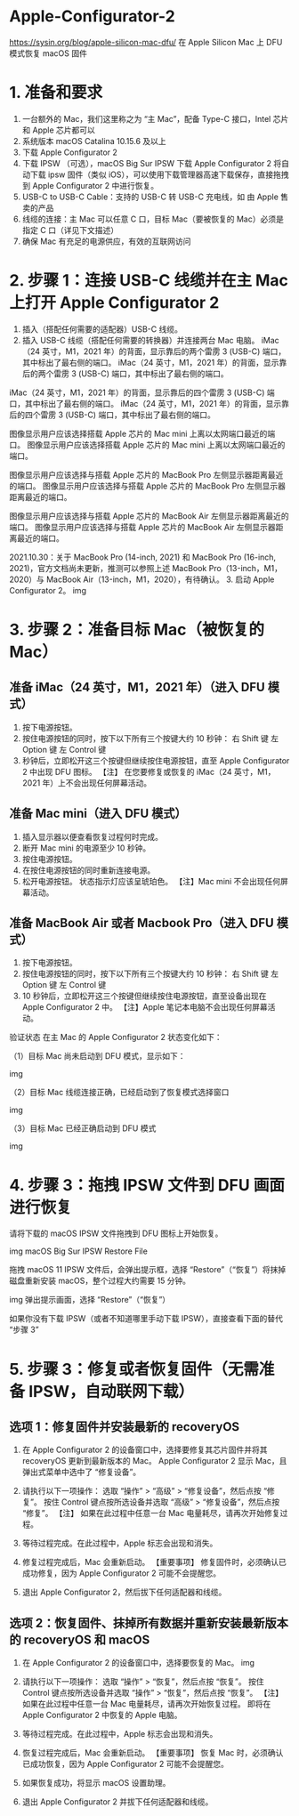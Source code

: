 # Apple-Configurator-2
https://sysin.org/blog/apple-silicon-mac-dfu/
在 Apple Silicon Mac 上 DFU 模式恢复 macOS 固件
# 1. 准备和要求
1. 一台额外的 Mac，我们这里称之为 “主 Mac”，配备 Type-C 接口，Intel 芯片和 Apple 芯片都可以
2. 系统版本 macOS Catalina 10.15.6 及以上
3. 下载 Apple Configurator 2
4. 下载 IPSW （可选），macOS Big Sur IPSW 下载
Apple Configurator 2 将自动下载 ipsw 固件（类似 iOS），可以使用下载管理器高速下载保存，直接拖拽到 Apple Configurator 2 中进行恢复。
5. USB-C to USB-C Cable：支持的 USB-C 转 USB-C 充电线，如 由 Apple 售卖的产品
6. 线缆的连接：主 Mac 可以任意 C 口，目标 Mac（要被恢复的 Mac）必须是指定 C 口（详见下文描述）
7. 确保 Mac 有充足的电源供应，有效的互联网访问
# 2. 步骤 1：连接 USB-C 线缆并在主 Mac 上打开 Apple Configurator 2
1. 插入（搭配任何需要的适配器）USB-C 线缆。
2. 插入 USB-C 线缆（搭配任何需要的转换器）并连接两台 Mac 电脑。
iMac（24 英寸，M1，2021 年）的背面，显示靠后的两个雷雳 3 (USB-C) 端口，其中标出了最右侧的端口。
iMac（24 英寸，M1，2021 年）的背面，显示靠后的两个雷雳 3 (USB-C) 端口，其中标出了最右侧的端口。

iMac（24 英寸，M1，2021 年）的背面，显示靠后的四个雷雳 3 (USB-C) 端口，其中标出了最右侧的端口。
iMac（24 英寸，M1，2021 年）的背面，显示靠后的四个雷雳 3 (USB-C) 端口，其中标出了最右侧的端口。

图像显示用户应该选择搭载 Apple 芯片的 Mac mini 上离以太网端口最近的端口。
图像显示用户应该选择搭载 Apple 芯片的 Mac mini 上离以太网端口最近的端口。

图像显示用户应该选择与搭载 Apple 芯片的 MacBook Pro 左侧显示器距离最近的端口。
图像显示用户应该选择与搭载 Apple 芯片的 MacBook Pro 左侧显示器距离最近的端口。

图像显示用户应该选择与搭载 Apple 芯片的 MacBook Air 左侧显示器距离最近的端口。
图像显示用户应该选择与搭载 Apple 芯片的 MacBook Air 左侧显示器距离最近的端口。

2021.10.30：关于 MacBook Pro (14-inch, 2021) 和 MacBook Pro (16-inch, 2021)，官方文档尚未更新，推测可以参照上述 MacBook Pro（13-inch，M1，2020）与 MacBook Air（13-inch，M1，2020），有待确认。
3. 启动 Apple Configurator 2。
img

# 3. 步骤 2：准备目标 Mac（被恢复的 Mac）
## 准备 iMac（24 英寸，M1，2021 年）（进入 DFU 模式）
1. 按下电源按钮。
2. 按住电源按钮的同时，按下以下所有三个按键大约 10 秒钟：
右 Shift 键
左 Option 键
左 Control 键
3.  秒钟后，立即松开这三个按键但继续按住电源按钮，直至 Apple Configurator 2 中出现 DFU 图标。
【注】 在您要修复或恢复的 iMac（24 英寸，M1，2021 年）上不会出现任何屏幕活动。
## 准备 Mac mini（进入 DFU 模式）
1. 插入显示器以便查看恢复过程何时完成。
2. 断开 Mac mini 的电源至少 10 秒钟。
3. 按住电源按钮。
4. 在按住电源按钮的同时重新连接电源。
5. 松开电源按钮。
状态指示灯应该呈琥珀色。
【注】Mac mini 不会出现任何屏幕活动。
## 准备 MacBook Air 或者 Macbook Pro（进入 DFU 模式）
1. 按下电源按钮。
2. 按住电源按钮的同时，按下以下所有三个按键大约 10 秒钟：
右 Shift 键
左 Option 键
左 Control 键
3. 10 秒钟后，立即松开这三个按键但继续按住电源按钮，直至设备出现在 Apple Configurator 2 中。
【注】Apple 笔记本电脑不会出现任何屏幕活动。

验证状态
在主 Mac 的 Apple Configurator 2 状态变化如下：

（1）目标 Mac 尚未启动到 DFU 模式，显示如下：

img

（2）目标 Mac 线缆连接正确，已经启动到了恢复模式选择窗口

img

（3）目标 Mac 已经正确启动到 DFU 模式

img

# 4. 步骤 3：拖拽 IPSW 文件到 DFU 画面进行恢复
请将下载的 macOS IPSW 文件拖拽到 DFU 图标上开始恢复。

img
macOS Big Sur IPSW Restore File

拖拽 macOS 11 IPSW 文件后，会弹出提示框，选择 “Restore”（“恢复”）将抹掉磁盘重新安装 macOS，整个过程大约需要 15 分钟。

img
弹出提示画面，选择 “Restore”（“恢复”）

如果你没有下载 IPSW（或者不知道哪里手动下载 IPSW），直接查看下面的替代 “步骤 3”

# 5. 步骤 3：修复或者恢复固件（无需准备 IPSW，自动联网下载）
## 选项 1：修复固件并安装最新的 recoveryOS
1. 在 Apple Configurator 2 的设备窗口中，选择要修复其芯片固件并将其 recoveryOS 更新到最新版本的 Mac。
Apple Configurator 2 显示 Mac，且弹出式菜单中选中了 “修复设备”。

2. 请执行以下一项操作：
选取 “操作” > “高级” > “修复设备”，然后点按 “修复”。
按住 Control 键点按所选设备并选取 “高级” > “修复设备”，然后点按 “修复”。
【注】 如果在此过程中任意一台 Mac 电量耗尽，请再次开始修复过程。
3. 等待过程完成。在此过程中，Apple 标志会出现和消失。
4. 修复过程完成后，Mac 会重新启动。
【重要事项】 修复固件时，必须确认已成功修复，因为 Apple Configurator 2 可能不会提醒您。
5. 退出 Apple Configurator 2，然后拔下任何适配器和线缆。

## 选项 2：恢复固件、抹掉所有数据并重新安装最新版本的 recoveryOS 和 macOS
1. 在 Apple Configurator 2 的设备窗口中，选择要恢复的 Mac。
img

2. 请执行以下一项操作：
选取 “操作” > “恢复”，然后点按 “恢复”。
按住 Control 键点按所选设备并选取 “操作” > “恢复”，然后点按 “恢复”。
【注】 如果在此过程中任意一台 Mac 电量耗尽，请再次开始恢复过程。
即将在 Apple Configurator 2 中恢复的 Apple 电脑。

3. 等待过程完成。在此过程中，Apple 标志会出现和消失。
4. 恢复过程完成后，Mac 会重新启动。
【重要事项】 恢复 Mac 时，必须确认已成功恢复，因为 Apple Configurator 2 可能不会提醒您。
5. 如果恢复成功，将显示 macOS 设置助理。
6. 退出 Apple Configurator 2 并拔下任何适配器和线缆。
